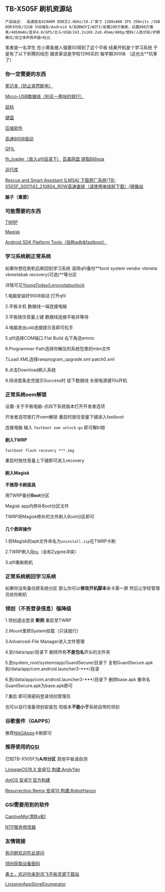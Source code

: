 ## TB-X505F 刷机资源站

`产品描述:  高通骁龙429ARM 四核芯2.0GHz/10.1"英寸 1280x800 IPS 350nits /3GB DDR3内存/32GB SSD储存/Android 9/双频WIFI/WIFI/前置200万像素，后置800万像素/4850mAh/蓝牙4.0/GPS/北斗/USB/243.2x169.2x8.45mm/480g/塑料/人脸识别/护眼模式/双立体声扬声器+杜比`

笔者是一名学生 在小黄鱼被人强塞50得到了这个平板 结果开机是个学习系统 于是有了以下折腾的经历 据卖家说是学校1299买的 每学期300块 （这也太**坑爹了）

### 你一定需要的东西

[笔记本（防止突然断电）](https://item.jd.com/70239970489.html)

[Micro-USB数据线（别买一两块的就行）](https://s.taobao.com/search?q=Micro-USB)

[鼠标](https://s.taobao.com/search?q=%E9%BC%A0%E6%A0%87)

[键盘](https://s.taobao.com/search?q=%E9%94%AE%E7%9B%98)

[压缩软件](https://www.7-zip.org/)

[高通9008驱动](https://www.baidu.com/baidu?wd=%E9%AB%98%E9%80%9A9008%E9%A9%B1%E5%8A%A8%E5%AE%89%E8%A3%85%E6%95%99%E7%A8%8B)

[QFIL](https://qfiltool.com/)

[fh_loader（放入qfil目录下）](https://mega.nz/file/IolkFLqb#0RiKIfwDKeBTklICTpwKnLQ-kDMVL3LPHoB8fFxJHPQ) [百毒网盘 提取码6xqa](https://pan.baidu.com/s/14tCaBmtVVsjWP_Ym-d931g?pwd=6xqa)

[运行库](https://www.ghxi.com/yxkhj.html)

[Rescue and Smart Assistant (LMSA) 下载原厂系统](https://download.lenovo.com/lsa/Releases/Rescue_and_Smart_Assistant_v5.9.2.4_prod_setup.exe)/[TB-X505F_S001142_210804_ROW高速直链（请使用单线程下载）](https://service-jg4dbh40-1309432354.hk.apigw.tencentcs.com/release/SCFOnedriveIndex-1643191796/OD01/Firmware/Lenovo%20TB-X505F/TB-X505F_S001142_210804_ROW.zip)/[镜像站](https://mirrors.lolinet.com/)

**脑子（重要）**

### 可能需要的东西

[TWRP](https://forum.xda-developers.com/t/recovery-tb-x505f-unofficial-twrp-3-6-x-for-lenovo-tab-m10-hd.4211221/)

[Magisk](https://github.com/topjohnwu/Magisk/releases/)

[Android SDK Platform Tools（俗称adb&fastboot）](https://developer.android.google.cn/studio/releases/platform-tools?hl=zh-cn)

### 学习系统刷正常系统

如果你想在刷机后刷回到学习系统 请用qfil备份**boot system vendor vbmeta vbmetabak recovery(可选)**等分区

详情可见[YoungToday/Lenovotabunlock](YoungToday/Lenovotabunlock)

1.电脑安装好9008驱动 打开qfil

2.平板关机 数据线一端连接电脑

3.平板按住音量上键 数据线连接平板并等待

4.电脑发出usb连接提示音即可松手

5.qfil选择COM端口 Flat Build 右下角选emmc

6.Programmer Path选择你解压的系统包里的mbn文件

7.Load XML选择rawprogram_upgrade.xml patch0.xml

8.点击Download刷入系统

9.待进度条走完提示Success时 拔下数据线 长按电源键10s开机

### 正常系统oem解锁

设置-关于平板电脑-点四下系统版本打开开发者选项

开发者选项里打开oem解锁 重启时按住音量下键进入fastboot

连接电脑 输入 `fastboot oem unlock-go` 即可解bl锁

#### 刷入TWRP

`fastboot flash recovery ***.img`

重启时按住音量上下键即可进入recovery

#### 刷入Magisk

**不推荐卡刷面具**

用TWRP备份**Boot**分区

Magisk app内修补Boot分区文件

TWRP将Magisk修补的文件刷入Boot分区即可

#### 几个救砖操作

1.将Magisk的apk文件命名为`uninstall.zip`在TWRP卡刷

2.TWRP刷入[Riru](https://github.com/RikkaApps/Riru/releases)（会和Zygote冲突）

3.qfil重新刷机

### 正常系统刷回学习系统

如果你没有备份原系统分区 那么你可以**修改开机脚本**来卡第一屏 然后让学校管理员给你刷机

### 领创（不丢登录信息）强降级

1.领创退出登录 **断网** 重启至TWRP

2.Mount里把System挂载（只读就行）

3.Advanced-File Manager进入文件管理

4.到/data/app/目录下 删除所有**不是包名**开头的文件夹

5.到system_root/system/app/GuardSecure/目录下 复制GuardSecure.apk到/data/app/com.android.launcher3-***/目录

6.到/data/app/com.android.launcher3-***/目录下 删除base.apk 重命名GuardSecure.apk为base.apk即可

7.重启 即可用密码登录领创管理员

也可以自行准备领创安装包 但版本**不能小于**系统自带的领创

### 谷歌套件（GAPPS）

推荐[NikGApps](https://nikgapps.com/)卡刷即可

### 推荐使用的[GSI](https://github.com/phhusson/treble_experimentations/wiki/Generic-System-Image-%28GSI%29-list)

已知TB-X505F为**A/B分区** 其他平板请自测

[LineageOS19.X 安卓12 构建:AndyYan](https://sourceforge.net/projects/andyyan-gsi/files/lineage-19.x/)

[dotOS 安卓11 官方构建](https://www.droidontime.com/devices/arm64)

[Resurrection Remix 安卓10 构建:RobotHanzo](https://sourceforge.net/projects/resurrection-remix-q-gsi/files/)

### GSI需要用到的软件

[CaptiveMgr清除x和!](https://www.coolapk.com/apk/tech.evlsoc.captivemgr) 

[NTP服务修改器](https://www.coolapk.com/apk/org.starx_software_lab.ntp_server_changer)

### 友情链接

[有问题欢迎在此提问](https://www.baidu.com/)

[领创获取设备密码](https://github.com/KuzeKumiko/Lenovo_tb_x505f_StudyNM/raw/main/getpwd.exe)

[勇士，欢迎你来到讯飞平板资源下载站](https://magisk-root.github.io/)

[LinspirerAppStoreEnumerator](https://github.com/F-Unction/LinspirerAppStoreEnumerator)

